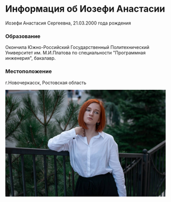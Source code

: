 # Информация об Иозефи Анастасии
Иозефи Анастасия Сергеевна, 21.03.2000 года рождения
### Образование
Окончила Южно-Российский Государственный Политехнический Университет им. М.И.Платова по специальности "Программная инженерия", бакалавр.
### Местоположение
г.Новочеркасск, Ростовская область

![Текст с описанием картинки](/img/photo1.jpg)